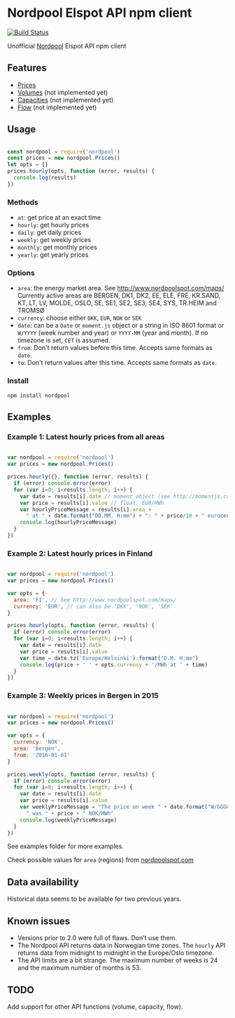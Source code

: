 # Nordpool Elspot API npm client

[![Build Status](https://travis-ci.org/samuelmr/nordpool-node.svg?branch=master)](https://travis-ci.org/samuelmr/nordpool-node)

Unofficial [Nordpool](http://www.nordpoolspot.com/) Elspot API npm client

## Features

- [Prices](http://www.nordpoolspot.com/Market-data1/Elspot/Area-Prices/)
- [Volumes](http://www.nordpoolspot.com/Market-data1/Elspot/Volumes/) (not implemented yet)
- [Capacities](http://www.nordpoolspot.com/Market-data1/Elspot/Capacities1/) (not implemented yet)
- [Flow](http://www.nordpoolspot.com/Market-data1/Elspot/Flow1/) (not implemented yet)


## Usage
```js

const nordpool = require('nordpool')
const prices = new nordpool.Prices()
let opts = {}
prices.hourly(opts, function (error, results) {
  console.log(results)
})

```

### Methods
- `at`: get price at an exact time
- `hourly`: get hourly prices
- `daily`: get daily prices
- `weekly`: get weekly prices
- `monthly`: get monthly prices
- `yearly`: get yearly prices

### Options
- `area`: the energy market area. See http://www.nordpoolspot.com/maps/
  Currently active areas are BERGEN, DK1, DK2, EE, ELE, FRE, KR.SAND, KT,
  LT, LV, MOLDE, OSLO, SE, SE1, SE2, SE3, SE4, SYS, TR.HEIM and TROMSØ
- `currency`: choose either `DKK`, `EUR`, `NOK` or `SEK`
- `date`: can be a `Date` or `moment.js` object or a string in ISO 8601 format
  or `W/YYYY` (week number and year) or `YYYY-MM` (year and month). If no
  timezone is set, `CET` is assumed.
- `from`: Don't return values before this time. Accepts same formats as `date`.
- `to`: Don't return values after this time. Accepts same formats as `date`.

### Install

```
npm install nordpool

```

## Examples

### Example 1: Latest hourly prices from all areas
```js

var nordpool = require('nordpool')
var prices = new nordpool.Prices()

prices.hourly({}, function (error, results) {
  if (error) console.error(error)
  for (var i=0; i<results.length; i++) {
    var date = results[i].date // moment object (see http://momentjs.com/)
    var price = results[i].value // float, EUR/MWh
    var hourlyPriceMessage = results[i].area +
      " at " + date.format("DD.MM. H:mm") + ": " + price/10 + " eurocent/kWh"
    console.log(hourlyPriceMessage)
  }
})

```

### Example 2: Latest hourly prices in Finland
```js

var nordpool = require('nordpool')
var prices = new nordpool.Prices()

var opts = {
  area: 'FI', // See http://www.nordpoolspot.com/maps/
  currency: 'EUR', // can also be 'DKK', 'NOK', 'SEK'
}

prices.hourly(opts, function (error, results) {
  if (error) console.error(error)
  for (var i=0; i<results.length; i++) {
    var date = results[i].date
    var price = results[i].value
    var time = date.tz('Europe/Helsinki').format("D.M. H:mm")
    console.log(price + ' ' + opts.currency + '/MWh at ' + time)
  }
})

```

### Example 3: Weekly prices in Bergen in 2015

```js

var nordpool = require('nordpool')
var prices = new nordpool.Prices()

var opts = {
  currency: 'NOK',
  area: 'Bergen',
  from: '2016-01-01'
}

prices.weekly(opts, function (error, results) {
  if (error) console.error(error)
  for (var i=0; i<results.length; i++) {
    var date = results[i].date
    var price = results[i].value
    var weeklyPriceMessage = "The price on week " + date.format("W/GGGG") +
      " was " + price + " NOK/MWh"
    console.log(weeklyPriceMessage)
  }
})

```

See examples folder for more examples.

Check possible values for `area` (regions) from [nordpoolspot.com](http://www.nordpoolspot.com/Market-data1/Elspot/Area-Prices/)

## Data availability
Historical data seems to be available for two previous years.

## Known issues
- Versions prior to 2.0 were full of flaws. Don't use them.
- The Nordpool API returns data in Norwegian time zones. The `hourly` API
  returns data from midnight to midnight in the Europe/Oslo timezone.
- The API limits are a bit strange. The maximum number of weeks is 24 and
  the maximum number of months is 53.

## TODO
Add support for other API functions (volume, capacity, flow).
